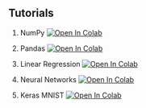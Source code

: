 ## Tutorials

1. NumPy
[![Open In Colab](https://colab.research.google.com/assets/colab-badge.svg)](https://colab.research.google.com/drive/11-71iNvOdjyBSeboaauyD7hoYiLiCNdi)

1. Pandas
[![Open In Colab](https://colab.research.google.com/assets/colab-badge.svg)](https://colab.research.google.com/drive/1JYJo1uVVfSnIZQotH9KAmUv6BeFYK0aV)

1. Linear Regression
[![Open In Colab](https://colab.research.google.com/assets/colab-badge.svg)](https://colab.research.google.com/drive/1LwzOSXwovFxXXJ7KkuCYv-rrzUiKONr9)

1. Neural Networks
[![Open In Colab](https://colab.research.google.com/assets/colab-badge.svg)](https://colab.research.google.com/drive/1HGWPR8ngk5oQMofn-C5beeSJnBAWFTgP)

1. Keras MNIST
[![Open In Colab](https://colab.research.google.com/assets/colab-badge.svg)](https://colab.research.google.com/drive/154FCxcEG4PrmLVmOTD20-mAiDDY5vv8L)
